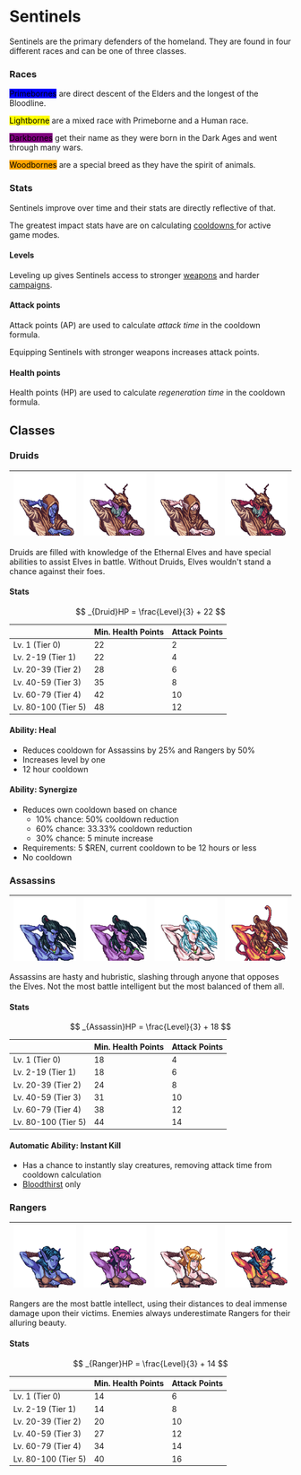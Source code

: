 # Sentinels

Sentinels are the primary defenders of the homeland. They are found in four different races and can be one of three classes.

### Races

<mark style="background-color:blue;">Primebornes</mark> are direct descent of the Elders and the longest of the Bloodline.

<mark style="background-color:yellow;">Lightborne</mark> are a mixed race with Primeborne and a Human race.

<mark style="background-color:purple;">Darkbornes</mark> get their name as they were born in the Dark Ages and went through many wars.

<mark style="background-color:orange;">Woodbornes</mark> are a special breed as they have the spirit of animals.

### Stats

Sentinels improve over time and their stats are directly reflective of that.

The greatest impact stats have are on calculating [cooldowns ](cooldowns.md)for active game modes.

#### **Levels**

Leveling up gives Sentinels access to stronger [weapons](weapons.md) and harder [campaigns](../modes/campaigns.md).

#### Attack points

Attack points (AP) are used to calculate _attack time_ in the cooldown formula.

Equipping Sentinels with stronger weapons increases attack points.

#### Health points

Health points (HP) are used to calculate _regeneration time_ in the cooldown formula.

## Classes

### Druids

| ![](../.gitbook/assets/druid.png) | ![](../.gitbook/assets/druid-dark.png) | ![](../.gitbook/assets/druid-light.png) | ![](../.gitbook/assets/druid-wood.png) |
| --------------------------------- | -------------------------------------- | --------------------------------------- | -------------------------------------- |

Druids are filled with knowledge of the Ethernal Elves and have special abilities to assist Elves in battle. Without Druids, Elves wouldn't stand a chance against their foes.

#### Stats

$$
_{Druid}HP = \frac{Level}{3} + 22
$$

<table><thead><tr><th></th><th data-type="number">Min. Health Points</th><th data-type="number">Attack Points</th></tr></thead><tbody><tr><td>Lv. 1 (Tier 0)</td><td>22</td><td>2</td></tr><tr><td>Lv. 2-19 (Tier 1)</td><td>22</td><td>4</td></tr><tr><td>Lv. 20-39 (Tier 2)</td><td>28</td><td>6</td></tr><tr><td>Lv. 40-59 (Tier 3)</td><td>35</td><td>8</td></tr><tr><td>Lv. 60-79 (Tier 4)</td><td>42</td><td>10</td></tr><tr><td>Lv. 80-100 (Tier 5)</td><td>48</td><td>12</td></tr></tbody></table>

#### Ability: Heal

* Reduces cooldown for Assassins by 25% and Rangers by 50%
* Increases level by one
* 12 hour cooldown

#### Ability: Synergize

* Reduces own cooldown based on chance
  * 10% chance: 50% cooldown reduction
  * 60% chance: 33.33% cooldown reduction
  * 30% chance: 5 minute increase
* Requirements: 5 $REN, current cooldown to be 12 hours or less
* No cooldown

### Assassins

| ![](../.gitbook/assets/assassin-prime.png) | ![](../.gitbook/assets/assassin-dark.png) | ![](../.gitbook/assets/assassin-light.png) | ![](../.gitbook/assets/assassin-wood.png) |
| ------------------------------------------ | ----------------------------------------- | ------------------------------------------ | ----------------------------------------- |

Assassins are hasty and hubristic, slashing through anyone that opposes the Elves. Not the most battle intelligent but the most balanced of them all.

#### Stats

$$
_{Assassin}HP = \frac{Level}{3} + 18
$$

<table><thead><tr><th></th><th data-type="number">Min. Health Points</th><th data-type="number">Attack Points</th></tr></thead><tbody><tr><td>Lv. 1 (Tier 0)</td><td>18</td><td>4</td></tr><tr><td>Lv. 2-19 (Tier 1)</td><td>18</td><td>6</td></tr><tr><td>Lv. 20-39 (Tier 2)</td><td>24</td><td>8</td></tr><tr><td>Lv. 40-59 (Tier 3)</td><td>31</td><td>10</td></tr><tr><td>Lv. 60-79 (Tier 4)</td><td>38</td><td>12</td></tr><tr><td>Lv. 80-100 (Tier 5)</td><td>44</td><td>14</td></tr></tbody></table>

#### Automatic Ability: Instant Kill

* Has a chance to instantly slay creatures, removing attack time from cooldown calculation
* [Bloodthirst](../modes/bloodthirst.md) only

### Rangers

| ![](../.gitbook/assets/ranger-prime.png) | ![](../.gitbook/assets/ranger-dark.png) | ![](../.gitbook/assets/ranger-light.png) | ![](../.gitbook/assets/ranger-wood.png) |
| ---------------------------------------- | --------------------------------------- | ---------------------------------------- | --------------------------------------- |

Rangers are the most battle intellect, using their distances to deal immense damage upon their victims. Enemies always underestimate Rangers for their alluring beauty.

#### Stats

$$
_{Ranger}HP = \frac{Level}{3} + 14
$$

<table><thead><tr><th></th><th data-type="number">Min. Health Points</th><th data-type="number">Attack Points</th></tr></thead><tbody><tr><td>Lv. 1 (Tier 0)</td><td>14</td><td>6</td></tr><tr><td>Lv. 2-19 (Tier 1)</td><td>14</td><td>8</td></tr><tr><td>Lv. 20-39 (Tier 2)</td><td>20</td><td>10</td></tr><tr><td>Lv. 40-59 (Tier 3)</td><td>27</td><td>12</td></tr><tr><td>Lv. 60-79 (Tier 4)</td><td>34</td><td>14</td></tr><tr><td>Lv. 80-100 (Tier 5)</td><td>40</td><td>16</td></tr></tbody></table>

